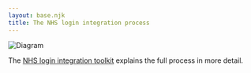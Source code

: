 ```yaml
---
layout: base.njk
title: The NHS login integration process
---
```


![Diagram](nhslogin/images/IntegrationProcess_Sep21.svg)

The [NHS login integration toolkit](https://digital.nhs.uk/services/nhs-login/nhs-login-for-partners-and-developers/nhs-login-integration-toolkit) explains the full process in more detail.

